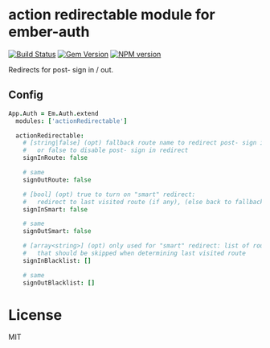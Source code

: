 # action redirectable module for ember-auth

[![Build Status](https://secure.travis-ci.org/heartsentwined/ember-auth-module-action-redirectable.png)](http://travis-ci.org/heartsentwined/ember-auth-module-action-redirectable)
[![Gem Version](https://badge.fury.io/rb/ember-auth-module-action_redirectable-source.png)](http://badge.fury.io/rb/ember-auth-module-action_redirectable-source)
[![NPM version](https://badge.fury.io/js/ember-auth-module-action-redirectable.png)](http://badge.fury.io/js/ember-auth-module-action-redirectable)

Redirects for post- sign in / out.

## Config

```coffeescript
App.Auth = Em.Auth.extend
  modules: ['actionRedirectable']

  actionRedirectable:
    # [string|false] (opt) fallback route name to redirect post- sign in
    #   or false to disable post- sign in redirect
    signInRoute: false

    # same
    signOutRoute: false

    # [bool] (opt) true to turn on "smart" redirect:
    #   redirect to last visited route (if any), (else back to fallback route)
    signInSmart: false

    # same
    signOutSmart: false

    # [array<string>] (opt) only used for "smart" redirect: list of route names
    #   that should be skipped when determining last visited route
    signInBlacklist: []

    # same
    signOutBlacklist: []
```

License
=======

MIT
